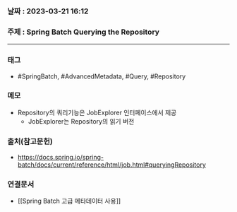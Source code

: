 ### 날짜 : 2023-03-21 16:12
### 주제 : Spring Batch Querying the Repository
---
### 태그
* #SpringBatch, #AdvancedMetadata, #Query, #Repository

### 메모
* Repository의 쿼리기능은 JobExplorer 인터페이스에서 제공
	*  JobExplorer는 Repository의 읽기 버전

### 출처(참고문헌)
-  https://docs.spring.io/spring-batch/docs/current/reference/html/job.html#queryingRepository

### 연결문서
- [[Spring Batch 고급 메타데이터 사용]]
